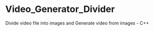 Video_Generator_Divider
=======================

Divide video file into images and Generate video from images - C++
